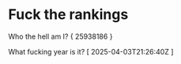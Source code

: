 # Fuck the rankings

Who the hell am I?
{ 25938186 }

What fucking year is it?
[ 2025-04-03T21:26:40Z ]
